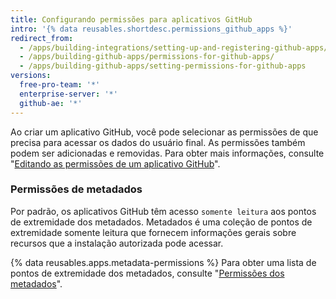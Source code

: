 ```yaml
---
title: Configurando permissões para aplicativos GitHub
intro: '{% data reusables.shortdesc.permissions_github_apps %}'
redirect_from:
  - /apps/building-integrations/setting-up-and-registering-github-apps/about-permissions-for-github-apps/
  - /apps/building-github-apps/permissions-for-github-apps/
  - /apps/building-github-apps/setting-permissions-for-github-apps
versions:
  free-pro-team: '*'
  enterprise-server: '*'
  github-ae: '*'
---
```


Ao criar um aplicativo GitHub, você pode selecionar as permissões de que precisa para acessar os dados do usuário final. As permissões também podem ser adicionadas e removidas. Para obter mais informações, consulte "[Editando as permissões de um aplicativo GitHub](/apps/managing-github-apps/editing-a-github-app-s-permissions/)".

### Permissões de metadados

Por padrão, os aplicativos GitHub têm acesso `somente leitura` aos pontos de extremidade dos metadados. Metadados é uma coleção de pontos de extremidade somente leitura que fornecem informações gerais sobre recursos que a instalação autorizada pode acessar.

{% data reusables.apps.metadata-permissions %} Para obter uma lista de pontos de extremidade dos metadados, consulte "[Permissões dos metadados](/v3/apps/permissions/#metadata-permissions)".
